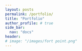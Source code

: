 ```yaml
---
layout: posts
permalink: /portfolio/
title: "Portfolio"
author_profile: # true
side_bar: 
  nav: "docs"
header:
# image: "/images/fort point.png"
---
```



